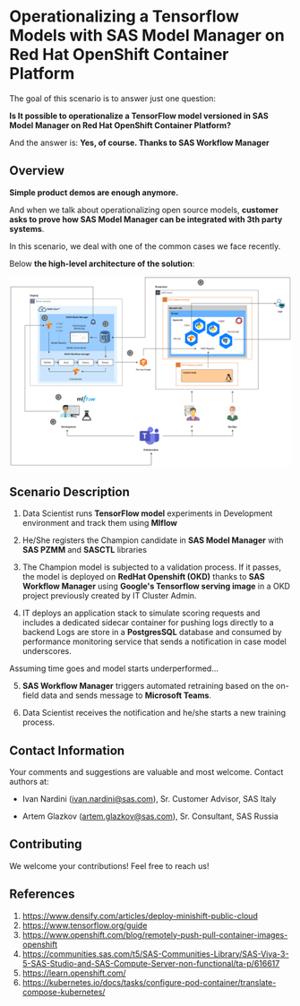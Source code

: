 # Operationalizing a Tensorflow Models with SAS Model Manager on Red Hat OpenShift Container Platform

The goal of this scenario is to answer just one question: 

**Is It possible to operationalize a TensorFlow model versioned in SAS Model Manager on Red Hat OpenShift Container Platform?**

And the answer is: **Yes, of course. Thanks to SAS Workflow Manager**

## Overview

**Simple product demos are enough anymore.** 

And when we talk about operationalizing open source models, **customer asks to prove how SAS Model Manager can be integrated with 3th party systems**.

In this scenario, we deal with one of the common cases we face recently. 

Below **the high-level architecture of the solution**:

<p align="center">
<img src="https://github.com/IvanNardini-SASInstitute/mlops-sas-deploy-tensorflow-churn-openshift/raw/master/architecture_6.png">
</p>

## Scenario Description

1. Data Scientist runs **TensorFlow model** experiments in Development environment and track them using **Mlflow**
 
2. He/She registers the Champion candidate in **SAS Model Manager** with **SAS PZMM** and **SASCTL** libraries

3. The Champion model is subjected to a validation process. If it passes, the model is deployed on **RedHat Openshift (OKD)**
thanks to **SAS Workflow Manager** using **Google's Tensorflow serving image** in a OKD project previously created by IT Cluster Admin.  

4. IT deploys an application stack to simulate scoring requests and includes a dedicated sidecar container for pushing logs directly to a backend 
Logs are store in a **PostgresSQL** database and consumed by performance monitoring service that sends a notification in case model underscores. 

Assuming time goes and model starts underperformed...

5. **SAS Workflow Manager** triggers automated retraining based on the on-field data and sends message to **Microsoft Teams**.

6. Data Scientist receives the notification and he/she starts a new training process. 

## Contact Information
Your comments and suggestions are valuable and most welcome. Contact authors at:

- Ivan Nardini (ivan.nardini@sas.com), Sr. Customer Advisor, SAS Italy

- Artem Glazkov (artem.glazkov@sas.com), Sr. Consultant, SAS Russia

## Contributing

We welcome your contributions! Feel free to reach us!

## References 

1. https://www.densify.com/articles/deploy-minishift-public-cloud
2. https://www.tensorflow.org/guide
3. https://www.openshift.com/blog/remotely-push-pull-container-images-openshift
4. https://communities.sas.com/t5/SAS-Communities-Library/SAS-Viya-3-5-SAS-Studio-and-SAS-Compute-Server-non-functional/ta-p/616617
5. https://learn.openshift.com/
6. https://kubernetes.io/docs/tasks/configure-pod-container/translate-compose-kubernetes/

